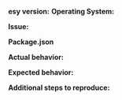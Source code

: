 <!--
Please fill in the *entire* template below.
-->

<!-- Please try to reproduce the issue with esy@latest. It may have already been fixed.  -->
**esy version:**
**Operating System:**

**Issue:**

**Package.json**
<!-- Please include the `package.json` where you hit the issue. If it's large, consider linking to a github repo. -->

**Actual behavior:**
<!-- Make sure to include the command-line output you see. -->

**Expected behavior:**

**Additional steps to reproduce:**
